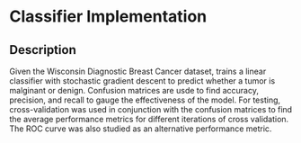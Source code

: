 # Classifier Implementation

## Description
Given the Wisconsin Diagnostic Breast Cancer dataset, trains a linear classifier with stochastic gradient descent to predict
whether a tumor is malginant or denign. Confusion matrices are usde to find accuracy, precision, and recall to gauge the
effectiveness of the model. For testing, cross-validation was used in conjunction with the confusion matrices to find the
average performance metrics for different iterations of cross validation. The ROC curve was also studied as an alternative
performance metric.
